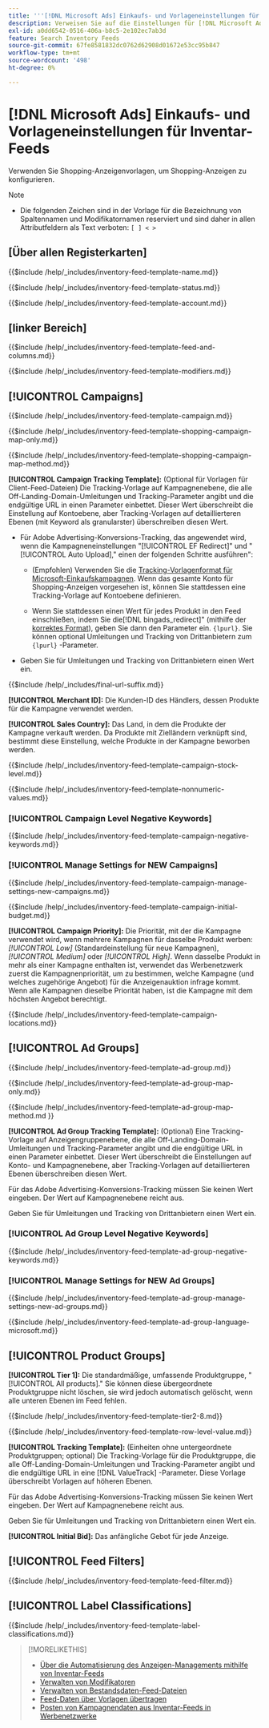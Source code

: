 ```yaml
---
title: '''[!DNL Microsoft Ads] Einkaufs- und Vorlageneinstellungen für Inventar-Feeds'
description: Verweisen Sie auf die Einstellungen für [!DNL Microsoft Ads] Shopping-Anzeigenvorlagen für Inventar-Feeds.
exl-id: a0dd6542-0516-406a-b8c5-2e102ec7ab3d
feature: Search Inventory Feeds
source-git-commit: 67fe8581832dc0762d62908d01672e53cc95b847
workflow-type: tm+mt
source-wordcount: '498'
ht-degree: 0%

---
```


# [!DNL Microsoft Ads] Einkaufs- und Vorlageneinstellungen für Inventar-Feeds

Verwenden Sie Shopping-Anzeigenvorlagen, um Shopping-Anzeigen zu konfigurieren.

>[!NOTE]
>
>* Die folgenden Zeichen sind in der Vorlage für die Bezeichnung von Spaltennamen und Modifikatornamen reserviert und sind daher in allen Attributfeldern als Text verboten:  `[ ] < > `


## \[Über allen Registerkarten\]

<!-- **Template Name:** -->

{{$include /help/_includes/inventory-feed-template-name.md}}

<!-- **Status:** -->

{{$include /help/_includes/inventory-feed-template-status.md}}

<!-- **Account:** -->

{{$include /help/_includes/inventory-feed-template-account.md}}

## \[linker Bereich\]

<!-- **[!UICONTROL Feed &amp; Columns]:** -->

{{$include /help/_includes/inventory-feed-template-feed-and-columns.md}}

<!-- **[!UICONTROL Modifiers]:** -->

{{$include /help/_includes/inventory-feed-template-modifiers.md}}

## [!UICONTROL Campaigns]

<!-- **[!UICONTROL Campaign]:** -->

{{$include /help/_includes/inventory-feed-template-campaign.md}}

<!-- **[!UICONTROL Campaign Map Only]:** -->

{{$include /help/_includes/inventory-feed-template-shopping-campaign-map-only.md}}

<!-- **[!UICONTROL Campaign Map Method]:** -->

{{$include /help/_includes/inventory-feed-template-shopping-campaign-map-method.md}}

**[!UICONTROL Campaign Tracking Template]:** (Optional für Vorlagen für Client-Feed-Dateien) Die Tracking-Vorlage auf Kampagnenebene, die alle Off-Landing-Domain-Umleitungen und Tracking-Parameter angibt und die endgültige URL in einen Parameter einbettet. Dieser Wert überschreibt die Einstellung auf Kontoebene, aber Tracking-Vorlagen auf detaillierteren Ebenen (mit Keyword als granularster) überschreiben diesen Wert.

* Für Adobe Advertising-Konversions-Tracking, das angewendet wird, wenn die Kampagneneinstellungen &quot;[!UICONTROL EF Redirect]&quot; und &quot;[!UICONTROL Auto Upload],&quot; einen der folgenden Schritte ausführen&quot;:

   * (Empfohlen) Verwenden Sie die [Tracking-Vorlagenformat für Microsoft-Einkaufskampagnen](/help/search-social-commerce/tracking/formats-click-tracking-microsoft.md). Wenn das gesamte Konto für Shopping-Anzeigen vorgesehen ist, können Sie stattdessen eine Tracking-Vorlage auf Kontoebene definieren.

   * Wenn Sie stattdessen einen Wert für jedes Produkt in den Feed einschließen, indem Sie die[!DNL bingads_redirect]&quot; (mithilfe der [korrektes Format](/help/search-social-commerce/tracking/formats-click-tracking-microsoft.md)), geben Sie dann den Parameter ein. `{lpurl}`. Sie können optional Umleitungen und Tracking von Drittanbietern zum `{lpurl}` -Parameter.

* Geben Sie für Umleitungen und Tracking von Drittanbietern einen Wert ein.

<!-- **[!UICONTROL Campaign Final URL Suffix]:** -->

{{$include /help/_includes/final-url-suffix.md}}

**[!UICONTROL Merchant ID]:** Die Kunden-ID des Händlers, dessen Produkte für die Kampagne verwendet werden.

**[!UICONTROL Sales Country]:** Das Land, in dem die Produkte der Kampagne verkauft werden. Da Produkte mit Zielländern verknüpft sind, bestimmt diese Einstellung, welche Produkte in der Kampagne beworben werden.

<!-- **[!UICONTROL Stock Level]:** -->

{{$include /help/_includes/inventory-feed-template-campaign-stock-level.md}}

<!-- **[!UICONTROL This column has non-numeric values]:** -->

{{$include /help/_includes/inventory-feed-template-nonnumeric-values.md}}

### [!UICONTROL Campaign Level Negative Keywords]

{{$include /help/_includes/inventory-feed-template-campaign-negative-keywords.md}}

### [!UICONTROL Manage Settings for NEW Campaigns]

<!-- Flag/check box **[!UICONTROL Manage Settings for NEW Campaigns]:** -->

{{$include /help/_includes/inventory-feed-template-campaign-manage-settings-new-campaigns.md}}

<!-- **[!UICONTROL Initial Budget]:** -->

{{$include /help/_includes/inventory-feed-template-campaign-initial-budget.md}}

**[!UICONTROL Campaign Priority]:** Die Priorität, mit der die Kampagne verwendet wird, wenn mehrere Kampagnen für dasselbe Produkt werben: *[!UICONTROL Low]* (Standardeinstellung für neue Kampagnen), *[!UICONTROL Medium]* oder *[!UICONTROL High]*. Wenn dasselbe Produkt in mehr als einer Kampagne enthalten ist, verwendet das Werbenetzwerk zuerst die Kampagnenpriorität, um zu bestimmen, welche Kampagne (und welches zugehörige Angebot) für die Anzeigenauktion infrage kommt. Wenn alle Kampagnen dieselbe Priorität haben, ist die Kampagne mit dem höchsten Angebot berechtigt.

<!-- **[!UICONTROL Locations]:** -->

{{$include /help/_includes/inventory-feed-template-campaign-locations.md}}

## [!UICONTROL Ad Groups]

<!-- **[!UICONTROL Ad Group]:** -->

{{$include /help/_includes/inventory-feed-template-ad-group.md}}

<!-- **[!UICONTROL Map Only]:** -->

{{$include /help/_includes/inventory-feed-template-ad-group-map-only.md}}

<!-- **[!UICONTROL Map Method]:** -->

{{$include /help/_includes/inventory-feed-template-ad-group-map-method.md }}

**[!UICONTROL Ad Group Tracking Template]:** (Optional) Eine Tracking-Vorlage auf Anzeigengruppenebene, die alle Off-Landing-Domain-Umleitungen und Tracking-Parameter angibt und die endgültige URL in einen Parameter einbettet. Dieser Wert überschreibt die Einstellungen auf Konto- und Kampagnenebene, aber Tracking-Vorlagen auf detaillierteren Ebenen überschreiben diesen Wert.

Für das Adobe Advertising-Konversions-Tracking müssen Sie keinen Wert eingeben. Der Wert auf Kampagnenebene reicht aus.

Geben Sie für Umleitungen und Tracking von Drittanbietern einen Wert ein.

### [!UICONTROL Ad Group Level Negative Keywords]

{{$include /help/_includes/inventory-feed-template-ad-group-negative-keywords.md}}

### [!UICONTROL Manage Settings for NEW Ad Groups]

<!-- Flag/check box **[!UICONTROL Manage Settings for NEW Ad Groups]:** -->

{{$include /help/_includes/inventory-feed-template-ad-group-manage-settings-new-ad-groups.md}}

<!-- **[!UICONTROL Languages]:** -->

{{$include /help/_includes/inventory-feed-template-ad-group-language-microsoft.md}}

## [!UICONTROL Product Groups]

**[!UICONTROL Tier 1]:** Die standardmäßige, umfassende Produktgruppe, &quot;[!UICONTROL All products].&quot; Sie können diese übergeordnete Produktgruppe nicht löschen, sie wird jedoch automatisch gelöscht, wenn alle unteren Ebenen im Feed fehlen.

<!-- **[!UICONTROL Tier 2 - Tier 8]:** -->

{{$include /help/_includes/inventory-feed-template-tier2-8.md}}

<!-- **[!UICONTROL Row Level Value]:** -->

{{$include /help/_includes/inventory-feed-template-row-level-value.md}}

**[!UICONTROL Tracking Template]:** (Einheiten ohne untergeordnete Produktgruppen; optional) Die Tracking-Vorlage für die Produktgruppe, die alle Off-Landing-Domain-Umleitungen und Tracking-Parameter angibt und die endgültige URL in eine [!DNL ValueTrack] -Parameter. Diese Vorlage überschreibt Vorlagen auf höheren Ebenen.

Für das Adobe Advertising-Konversions-Tracking müssen Sie keinen Wert eingeben. Der Wert auf Kampagnenebene reicht aus.

Geben Sie für Umleitungen und Tracking von Drittanbietern einen Wert ein.

**[!UICONTROL Initial Bid]:** Das anfängliche Gebot für jede Anzeige.

## [!UICONTROL Feed Filters]

<!-- **\[Feed Filter\]:** -->

{{$include /help/_includes/inventory-feed-template-feed-filter.md}}

## [!UICONTROL Label Classifications]

<!-- **\[Component\] [!UICONTROL Label Classifications] &gt; `[Label Classification and Value`]:** -->

{{$include /help/_includes/inventory-feed-template-label-classifications.md}}

>[!MORELIKETHIS]
>
>* [Über die Automatisierung des Anzeigen-Managements mithilfe von Inventar-Feeds](../inventory-feeds-about.md)
>* [Verwalten von Modifikatoren](../modifiers-manage.md)
>* [Verwalten von Bestandsdaten-Feed-Dateien](/help/search-social-commerce/campaign-management/inventory-feeds/feed-files-manage.md)
>* [Feed-Daten über Vorlagen übertragen](../feed-data-propagate.md)
>* [Posten von Kampagnendaten aus Inventar-Feeds in Werbenetzwerke](../propagated-data-post.md)
